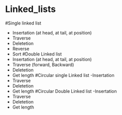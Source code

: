 # Linked_lists
#Single linked list
  - Insertation (at head, at tail, at position)
  - Traverse
  - Deletetion
  - Reverse
  - Sort
#Double Linked list
  - Insertation (at head, at tail, at position)
  - Traverse (forward, Backward)
  - Deletetion
  - Get length
#Circular single Linked list
  -Insertation
  - Traverse
  - Deletetion
  - Get length
#Circular Double Linked list
  -Insertation
  - Traverse
  - Deletetion
  - Get length
